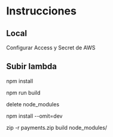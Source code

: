 # Instrucciones

## Local

Configurar Access y Secret de AWS

## Subir lambda

npm install

npm run build

delete node_modules

npm install --omit=dev

zip -r payments.zip build node_modules/
